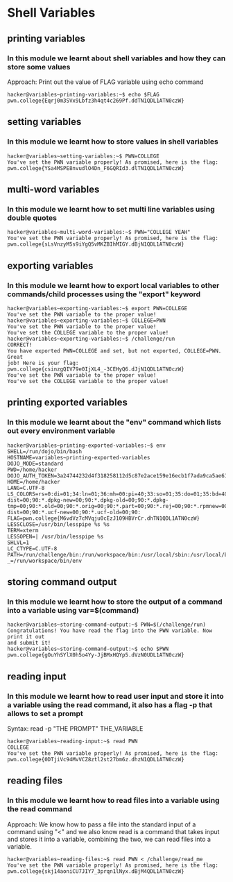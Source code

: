# Shell Variables

## printing variables

### In this module we learnt about shell variables and how they can store some values

Approach: Print out the value of FLAG variable using echo command

```console
hacker@variables~printing-variables:~$ echo $FLAG
pwn.college{Eqrj0m3SVx9Lbfz3h4qt4c269Pf.ddTN1QDL1ATN0czW}
```

## setting variables

### In this module we learnt how to store values in shell variables

```console
hacker@variables~setting-variables:~$ PWN=COLLEGE
You've set the PWN variable properly! As promised, here is the flag:
pwn.college{YSa4MSPE8nvudlO4Dn_F6GQRId3.dlTN1QDL1ATN0czW}
```

## multi-word variables

### In this module we learnt how to set multi line variables using double quotes

```console
hacker@variables~multi-word-variables:~$ PWN="COLLEGE YEAH"
You've set the PWN variable properly! As promised, here is the flag:
pwn.college{sLsVnzyM5s9iYgQ5vMKZBIhMIGY.dBjN1QDL1ATN0czW}
```

## exporting variables

### In this module we learnt how to export local variables to other commands/child processes using the "export" keyword

```console
hacker@variables~exporting-variables:~$ export PWN=COLLEGE
You've set the PWN variable to the proper value!
hacker@variables~exporting-variables:~$ COLLEGE=PWN
You've set the PWN variable to the proper value!
You've set the COLLEGE variable to the proper value!
hacker@variables~exporting-variables:~$ /challenge/run
CORRECT!
You have exported PWN=COLLEGE and set, but not exported, COLLEGE=PWN. Great
job! Here is your flag:
pwn.college{csinzgQIV79e0IjXL4_-3CEHyQ6.dJjN1QDL1ATN0czW}
You've set the PWN variable to the proper value!
You've set the COLLEGE variable to the proper value!
```

## printing exported variables

### In this module we learnt about the "env" command which lists out every environment variable

```console
hacker@variables~printing-exported-variables:~$ env
SHELL=/run/dojo/bin/bash
HOSTNAME=variables~printing-exported-variables
DOJO_MODE=standard
PWD=/home/hacker
DOJO_AUTH_TOKEN=3a24744232d4f318258112d5c87e2ace159e16ecb1f7ada9ca5ae615a9677730
HOME=/home/hacker
LANG=C.UTF-8
LS_COLORS=rs=0:di=01;34:ln=01;36:mh=00:pi=40;33:so=01;35:do=01;35:bd=40;33;01:cd=40;33;01:or=40;31;01:mi=00:su=37;41:sg=30;43:ca=00:tw=30;42:ow=34;42:st=37;44:ex=01;32:*.7z=01;31:*.ace=01;31:*.alz=01;31:*.apk=01;31:*.arc=01;31:*.arj=01;31:*.bz=01;31:*.bz2=01;31:*.cab=01;31:*.cpio=01;31:*.crate=01;31:*.deb=01;31:*.drpm=01;31:*.dwm=01;31:*.dz=01;31:*.ear=01;31:*.egg=01;31:*.esd=01;31:*.gz=01;31:*.jar=01;31:*.lha=01;31:*.lrz=01;31:*.lz=01;31:*.lz4=01;31:*.lzh=01;31:*.lzma=01;31:*.lzo=01;31:*.pyz=01;31:*.rar=01;31:*.rpm=01;31:*.rz=01;31:*.sar=01;31:*.swm=01;31:*.t7z=01;31:*.tar=01;31:*.taz=01;31:*.tbz=01;31:*.tbz2=01;31:*.tgz=01;31:*.tlz=01;31:*.txz=01;31:*.tz=01;31:*.tzo=01;31:*.tzst=01;31:*.udeb=01;31:*.war=01;31:*.whl=01;31:*.wim=01;31:*.xz=01;31:*.z=01;31:*.zip=01;31:*.zoo=01;31:*.zst=01;31:*.avif=01;35:*.jpg=01;35:*.jpeg=01;35:*.mjpg=01;35:*.mjpeg=01;35:*.gif=01;35:*.bmp=01;35:*.pbm=01;35:*.pgm=01;35:*.ppm=01;35:*.tga=01;35:*.xbm=01;35:*.xpm=01;35:*.tif=01;35:*.tiff=01;35:*.png=01;35:*.svg=01;35:*.svgz=01;35:*.mng=01;35:*.pcx=01;35:*.mov=01;35:*.mpg=01;35:*.mpeg=01;35:*.m2v=01;35:*.mkv=01;35:*.webm=01;35:*.webp=01;35:*.ogm=01;35:*.mp4=01;35:*.m4v=01;35:*.mp4v=01;35:*.vob=01;35:*.qt=01;35:*.nuv=01;35:*.wmv=01;35:*.asf=01;35:*.rm=01;35:*.rmvb=01;35:*.flc=01;35:*.avi=01;35:*.fli=01;35:*.flv=01;35:*.gl=01;35:*.dl=01;35:*.xcf=01;35:*.xwd=01;35:*.yuv=01;35:*.cgm=01;35:*.emf=01;35:*.ogv=01;35:*.ogx=01;35:*.aac=00;36:*.au=00;36:*.flac=00;36:*.m4a=00;36:*.mid=00;36:*.midi=00;36:*.mka=00;36:*.mp3=00;36:*.mpc=00;36:*.ogg=00;36:*.ra=00;36:*.wav=00;36:*.oga=00;36:*.opus=00;36:*.spx=00;36:*.xspf=00;36:*~=00;90:*#=00;90:*.bak=00;90:*.crdownload=00;90:*.dpkg-dist=00;90:*.dpkg-new=00;90:*.dpkg-old=00;90:*.dpkg-tmp=00;90:*.old=00;90:*.orig=00;90:*.part=00;90:*.rej=00;90:*.rpmnew=00;90:*.rpmorig=00;90:*.rpmsave=00;90:*.swp=00;90:*.tmp=00;90:*.ucf-dist=00;90:*.ucf-new=00;90:*.ucf-old=00;90:
FLAG=pwn.college{M6vdVz7cMVqju0cEzJ109HBVrCr.dhTN1QDL1ATN0czW}
LESSCLOSE=/usr/bin/lesspipe %s %s
TERM=xterm
LESSOPEN=| /usr/bin/lesspipe %s
SHLVL=1
LC_CTYPE=C.UTF-8
PATH=/run/challenge/bin:/run/workspace/bin:/usr/local/sbin:/usr/local/bin:/usr/sbin:/usr/bin:/sbin:/bin
_=/run/workspace/bin/env
```

## storing command output

### In this module we learnt how to store the output of a command into a variable using var=$(command)

```console
hacker@variables~storing-command-output:~$ PWN=$(/challenge/run)
Congratulations! You have read the flag into the PWN variable. Now print it out
and submit it!
hacker@variables~storing-command-output:~$ echo $PWN
pwn.college{gOuYhSYlX0h5o4Yy-JjBMxHQYp5.dVzN0UDL1ATN0czW}
```

## reading input

### In this module we learnt how to read user input and store it into a variable using the read command, it also has a flag -p that allows to set a prompt

Syntax: read -p "THE PROMPT" THE_VARIABLE

```console
hacker@variables~reading-input:~$ read PWN
COLLEGE
You've set the PWN variable properly! As promised, here is the flag:
pwn.college{0DTjiVc94MvVCZ8ztl2st27bm6z.dhzN1QDL1ATN0czW}
```

## reading files

### In this module we learnt how to read files into a variable using the read command

Approach: We know how to pass a file into the standard input of a command using "<" and we also know read is a command that takes input and stores it into a variable, combining the two, we can read files into a variable.

```console
hacker@variables~reading-files:~$ read PWN < /challenge/read_me
You've set the PWN variable properly! As promised, here is the flag:
pwn.college{skj14aoniCU7JIY7_3prqn1lNyx.dBjM4QDL1ATN0czW}
```